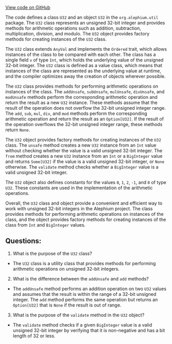 [View code on GitHub](https://github.com/alephium/alephium/blob/master/util/src/main/scala/org/alephium/util/U32.scala)

The code defines a class `U32` and an object `U32` in the `org.alephium.util` package. The `U32` class represents an unsigned 32-bit integer and provides methods for arithmetic operations such as addition, subtraction, multiplication, division, and modulo. The `U32` object provides factory methods for creating instances of the `U32` class.

The `U32` class extends `AnyVal` and implements the `Ordered` trait, which allows instances of the class to be compared with each other. The class has a single field `v` of type `Int`, which holds the underlying value of the unsigned 32-bit integer. The `U32` class is defined as a value class, which means that instances of the class are represented as the underlying value at runtime, and the compiler optimizes away the creation of objects wherever possible.

The `U32` class provides methods for performing arithmetic operations on instances of the class. The `addUnsafe`, `subUnsafe`, `mulUnsafe`, `divUnsafe`, and `modUnsafe` methods perform the corresponding arithmetic operation and return the result as a new `U32` instance. These methods assume that the result of the operation does not overflow the 32-bit unsigned integer range. The `add`, `sub`, `mul`, `div`, and `mod` methods perform the corresponding arithmetic operation and return the result as an `Option[U32]`. If the result of the operation overflows the 32-bit unsigned integer range, these methods return `None`.

The `U32` object provides factory methods for creating instances of the `U32` class. The `unsafe` method creates a new `U32` instance from an `Int` value without checking whether the value is a valid unsigned 32-bit integer. The `from` method creates a new `U32` instance from an `Int` or a `BigInteger` value and returns `Some[U32]` if the value is a valid unsigned 32-bit integer, or `None` otherwise. The `validate` method checks whether a `BigInteger` value is a valid unsigned 32-bit integer.

The `U32` object also defines constants for the values `0`, `1`, `2`, `-1`, and `0` of type `U32`. These constants are used in the implementation of the arithmetic operations.

Overall, the `U32` class and object provide a convenient and efficient way to work with unsigned 32-bit integers in the Alephium project. The class provides methods for performing arithmetic operations on instances of the class, and the object provides factory methods for creating instances of the class from `Int` and `BigInteger` values.
## Questions: 
 1. What is the purpose of the `U32` class?
- The `U32` class is a utility class that provides methods for performing arithmetic operations on unsigned 32-bit integers.

2. What is the difference between the `addUnsafe` and `add` methods?
- The `addUnsafe` method performs an addition operation on two `U32` values and assumes that the result is within the range of a 32-bit unsigned integer. The `add` method performs the same operation but returns an `Option[U32]` that is `None` if the result is out of range.

3. What is the purpose of the `validate` method in the `U32` object?
- The `validate` method checks if a given `BigInteger` value is a valid unsigned 32-bit integer by verifying that it is non-negative and has a bit length of 32 or less.